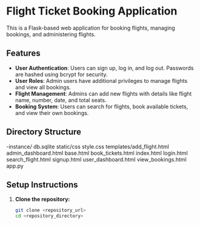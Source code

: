 # Flight Ticket Booking Application

This is a Flask-based web application for booking flights, managing bookings, and administering flights.

## Features

- **User Authentication**: Users can sign up, log in, and log out. Passwords are hashed using bcrypt for security.
- **User Roles**: Admin users have additional privileges to manage flights and view all bookings.
- **Flight Management**: Admins can add new flights with details like flight name, number, date, and total seats.
- **Booking System**: Users can search for flights, book available tickets, and view their own bookings.

## Directory Structure
-instance/ db.sqlite static/css style.css templates/add_flight.html admin_dashboard.html base.html book_tickets.html index.html login.html search_flight.html signup.html user_dashboard.html view_bookings.html app.py

## Setup Instructions

1. **Clone the repository:**
   ```bash
   git clone <repository_url>
   cd <repository_directory>
